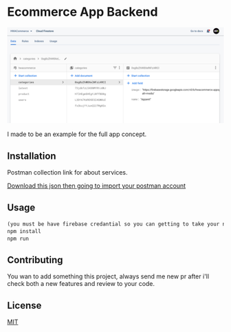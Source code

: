 # Ecommerce App Backend

![Firebase](https://github.com/VB10/ecommerce_backend/blob/master/github/Screen%20Shot%202022-02-22%20at%2020.16.59.png?raw=true)

I made to be an example for the full app concept.

## Installation

Postman collection link for about services.

[Download this json then going to import your postman account](https://www.getpostman.com/collections/ac2a32c5576705d1d24b)

## Usage

```python
(you must be have firebase credantial so you can getting to take your new project or existing)
npm install
npm run

```

## Contributing

You wan to add something this project, always send me new pr after i'll check both a new features and review to your code.

## License

[MIT](https://choosealicense.com/licenses/mit/)
